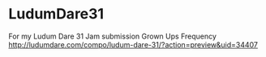 LudumDare31
===========

For my Ludum Dare 31 Jam submission Grown Ups Frequency
http://ludumdare.com/compo/ludum-dare-31/?action=preview&uid=34407
